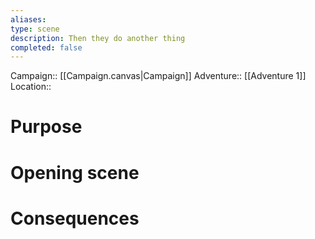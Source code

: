 ```yaml
---
aliases: 
type: scene
description: Then they do another thing
completed: false
---
```

Campaign:: [[Campaign.canvas|Campaign]]
Adventure::  [[Adventure 1]]
Location:: 
# Purpose



# Opening scene



# Consequences
